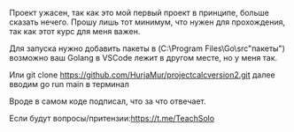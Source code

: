 Проект ужасен, так как это мой первый проект в принципе, больше сказать нечего. Прошу лишь тот минимум, что нужен для прохождения, так как этот 
курс для меня важен.

Для запуска нужно добавить пакеты в (C:\Program Files\Go\src\"пакеты") возможно ваш Golang в VSCode лежит в другом месте, но у меня так.

Или git clone https://github.com/HurjaMur/projectcalcversion2.git
далее вводим go run main в терминал

Вроде в самом коде подписал, что за что отвечает.

Если будут вопросы/притензии:https://t.me/TeachSolo

